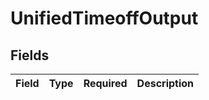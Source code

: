 # UnifiedTimeoffOutput


## Fields

| Field       | Type        | Required    | Description |
| ----------- | ----------- | ----------- | ----------- |